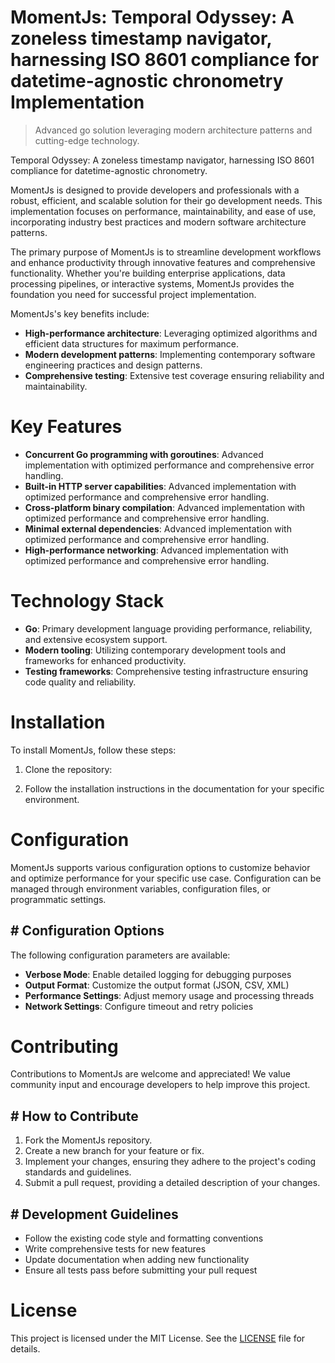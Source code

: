 <!-- fallback_MomentJs_20250807003839_46600 -->

# MomentJs: Temporal Odyssey: A zoneless timestamp navigator, harnessing ISO 8601 compliance for datetime-agnostic chronometry Implementation
> Advanced go solution leveraging modern architecture patterns and cutting-edge technology.

Temporal Odyssey: A zoneless timestamp navigator, harnessing ISO 8601 compliance for datetime-agnostic chronometry.

MomentJs is designed to provide developers and professionals with a robust, efficient, and scalable solution for their go development needs. This implementation focuses on performance, maintainability, and ease of use, incorporating industry best practices and modern software architecture patterns.

The primary purpose of MomentJs is to streamline development workflows and enhance productivity through innovative features and comprehensive functionality. Whether you're building enterprise applications, data processing pipelines, or interactive systems, MomentJs provides the foundation you need for successful project implementation.

MomentJs's key benefits include:

* **High-performance architecture**: Leveraging optimized algorithms and efficient data structures for maximum performance.
* **Modern development patterns**: Implementing contemporary software engineering practices and design patterns.
* **Comprehensive testing**: Extensive test coverage ensuring reliability and maintainability.

# Key Features

* **Concurrent Go programming with goroutines**: Advanced implementation with optimized performance and comprehensive error handling.
* **Built-in HTTP server capabilities**: Advanced implementation with optimized performance and comprehensive error handling.
* **Cross-platform binary compilation**: Advanced implementation with optimized performance and comprehensive error handling.
* **Minimal external dependencies**: Advanced implementation with optimized performance and comprehensive error handling.
* **High-performance networking**: Advanced implementation with optimized performance and comprehensive error handling.

# Technology Stack

* **Go**: Primary development language providing performance, reliability, and extensive ecosystem support.
* **Modern tooling**: Utilizing contemporary development tools and frameworks for enhanced productivity.
* **Testing frameworks**: Comprehensive testing infrastructure ensuring code quality and reliability.

# Installation

To install MomentJs, follow these steps:

1. Clone the repository:


2. Follow the installation instructions in the documentation for your specific environment.

# Configuration

MomentJs supports various configuration options to customize behavior and optimize performance for your specific use case. Configuration can be managed through environment variables, configuration files, or programmatic settings.

## # Configuration Options

The following configuration parameters are available:

* **Verbose Mode**: Enable detailed logging for debugging purposes
* **Output Format**: Customize the output format (JSON, CSV, XML)
* **Performance Settings**: Adjust memory usage and processing threads
* **Network Settings**: Configure timeout and retry policies

# Contributing

Contributions to MomentJs are welcome and appreciated! We value community input and encourage developers to help improve this project.

## # How to Contribute

1. Fork the MomentJs repository.
2. Create a new branch for your feature or fix.
3. Implement your changes, ensuring they adhere to the project's coding standards and guidelines.
4. Submit a pull request, providing a detailed description of your changes.

## # Development Guidelines

* Follow the existing code style and formatting conventions
* Write comprehensive tests for new features
* Update documentation when adding new functionality
* Ensure all tests pass before submitting your pull request

# License

This project is licensed under the MIT License. See the [LICENSE](https://github.com/sandibrrm/MomentJs/blob/main/LICENSE) file for details.
